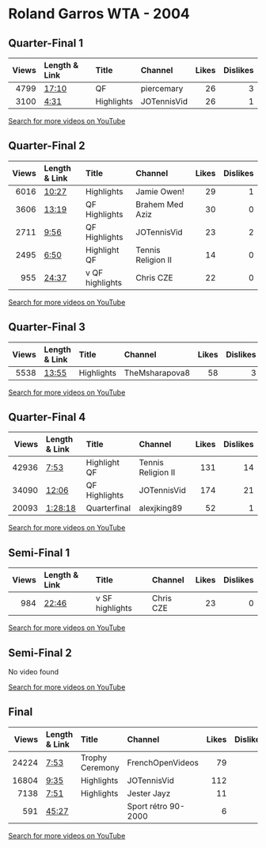 
# Roland Garros WTA - 2004
    
## Quarter-Final 1
|   Views | Length & Link                                        | Title      | Channel     |   Likes |   Dislikes |
|--------:|:-----------------------------------------------------|:-----------|:------------|--------:|-----------:|
|    4799 | [17:10](https://www.youtube.com/watch?v=jP3BLH3u4oI) | QF         | piercemary  |      26 |          3 |
|    3100 | [4:31](https://www.youtube.com/watch?v=af5X9pgenkY)  | Highlights | JOTennisVid |      26 |          1 |

[Search for more videos on YouTube](https://www.youtube.com/results?search_query=%22roland+garros%22+%22Suarez%22+%22Sharapova%22+%222004%22+%22highlights%22)     

## Quarter-Final 2
|   Views | Length & Link                                        | Title               | Channel            |   Likes |   Dislikes |
|--------:|:-----------------------------------------------------|:--------------------|:-------------------|--------:|-----------:|
|    6016 | [10:27](https://www.youtube.com/watch?v=2tk4fZ8Fh4E) | Highlights          | Jamie Owen!        |      29 |          1 |
|    3606 | [13:19](https://www.youtube.com/watch?v=-Frk8HFNH6M) | QF  Highlights      | Brahem Med Aziz    |      30 |          0 |
|    2711 | [9:56](https://www.youtube.com/watch?v=cP6oHzgwafs)  | QF Highlights       | JOTennisVid        |      23 |          2 |
|    2495 | [6:50](https://www.youtube.com/watch?v=Lu9YyluQnSM)  | Highlight   QF      | Tennis Religion II |      14 |          0 |
|     955 | [24:37](https://www.youtube.com/watch?v=NHJzDKmIKwM) | v     QF highlights | Chris CZE          |      22 |          0 |

[Search for more videos on YouTube](https://www.youtube.com/results?search_query=%22roland+garros%22+%22Dementieva%22+%22Mauresmo%22+%222004%22+%22highlights%22)     

## Quarter-Final 3
|   Views | Length & Link                                        | Title      | Channel        |   Likes |   Dislikes |
|--------:|:-----------------------------------------------------|:-----------|:---------------|--------:|-----------:|
|    5538 | [13:55](https://www.youtube.com/watch?v=p6tS7HjRECk) | Highlights | TheMsharapova8 |      58 |          3 |

[Search for more videos on YouTube](https://www.youtube.com/results?search_query=%22roland+garros%22+%22Myskina%22+%22Williams%22+%222004%22+%22highlights%22)     

## Quarter-Final 4
|   Views | Length & Link                                          | Title          | Channel            |   Likes |   Dislikes |
|--------:|:-------------------------------------------------------|:---------------|:-------------------|--------:|-----------:|
|   42936 | [7:53](https://www.youtube.com/watch?v=TYPzn9kv8NY)    | Highlight   QF | Tennis Religion II |     131 |         14 |
|   34090 | [12:06](https://www.youtube.com/watch?v=d8gKS_hp_-A)   | QF Highlights  | JOTennisVid        |     174 |         21 |
|   20093 | [1:28:18](https://www.youtube.com/watch?v=MDb1szNRvV8) | Quarterfinal   | alexjking89        |      52 |          1 |

[Search for more videos on YouTube](https://www.youtube.com/results?search_query=%22roland+garros%22+%22Capriati%22+%22Williams%22+%222004%22+%22highlights%22)     

## Semi-Final 1
|   Views | Length & Link                                        | Title               | Channel   |   Likes |   Dislikes |
|--------:|:-----------------------------------------------------|:--------------------|:----------|--------:|-----------:|
|     984 | [22:46](https://www.youtube.com/watch?v=HaX__65YKH0) | v     SF highlights | Chris CZE |      23 |          0 |

[Search for more videos on YouTube](https://www.youtube.com/results?search_query=%22roland+garros%22+%22Dementieva%22+%22Suarez%22+%222004%22+%22highlights%22)     

## Semi-Final 2
No video found

[Search for more videos on YouTube](https://www.youtube.com/results?search_query=%22roland+garros%22+%22Myskina%22+%22Capriati%22+%222004%22+%22highlights%22)     

## Final
|   Views | Length & Link                                        | Title           | Channel             |   Likes |   Dislikes |
|--------:|:-----------------------------------------------------|:----------------|:--------------------|--------:|-----------:|
|   24224 | [7:53](https://www.youtube.com/watch?v=IwsgdMoaNdg)  | Trophy Ceremony | FrenchOpenVideos    |      79 |          3 |
|   16804 | [9:35](https://www.youtube.com/watch?v=xv_fZOcasvw)  | Highlights      | JOTennisVid         |     112 |          8 |
|    7138 | [7:51](https://www.youtube.com/watch?v=EH8_WJlSgss)  | Highlights      | Jester Jayz         |      11 |          0 |
|     591 | [45:27](https://www.youtube.com/watch?v=65sKnY65ZBw) |                 | Sport rétro 90-2000 |       6 |          0 |

[Search for more videos on YouTube](https://www.youtube.com/results?search_query=%22roland+garros%22+%22Myskina%22+%22Dementieva%22+%222004%22+%22highlights%22)     
